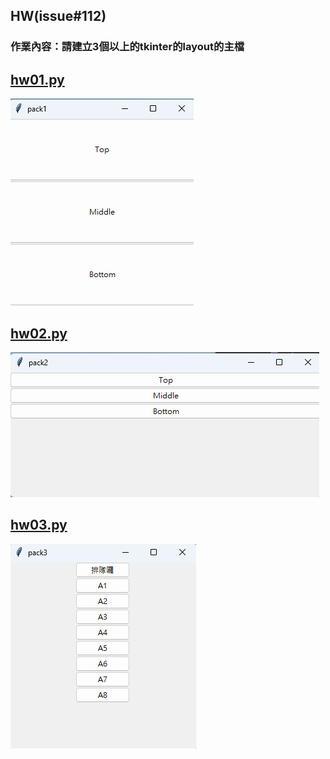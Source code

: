 ## HW(issue#112)
### 作業內容：請建立3個以上的tkinter的layout的主檔

## [hw01.py](https://github.com/joanna0511/joanna_window/blob/main/window_layout/index4.py)

![index4.py](./images/pic4.PNG)


## [hw02.py](https://github.com/joanna0511/joanna_window/blob/main/window_layout/index3.py)
![index3.py](./images/pic3.PNG)


## [hw03.py](https://github.com/joanna0511/joanna_window/blob/main/window_layout/index1.py)

![index1.py](./images/pic1.PNG)
 